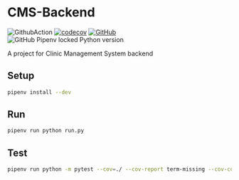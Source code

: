 # CMS-Backend

![GithubAction](https://github.com/NTUT-108-SE/CMS-Backend/workflows/Python%20package/badge.svg) [![codecov](https://codecov.io/gh/NTUT-108-SE/CMS-Backend/branch/master/graph/badge.svg)](https://codecov.io/gh/NTUT-108-SE/CMS-Backend) [![GitHub](https://img.shields.io/github/license/NTUT-108-SE/CMS-Backend?color=blue)](https://github.com/NTUT-108-SE/CMS-Backend/blob/master/LICENSE) ![GitHub Pipenv locked Python version](https://img.shields.io/github/pipenv/locked/python-version/NTUT-108-SE/CMS-Backend)

A project for Clinic Management System backend

## Setup

```bash
pipenv install --dev
```

## Run

```bash
pipenv run python run.py
```

## Test

```bash
pipenv run python -m pytest --cov=./ --cov-report term-missing --cov-config=.coveragerc tests/
```
